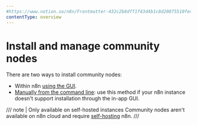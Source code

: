 ```yaml
---
#https://www.notion.so/n8n/Frontmatter-432c2b8dff1f43d4b1c8d20075510fe4
contentType: overview
---
```


# Install and manage community nodes

There are two ways to install community nodes:

* Within n8n [using the GUI](/integrations/community-nodes/installation/gui-install/).
* [Manually from the command line](/integrations/community-nodes/installation/manual-install/): use this method if your n8n instance doesn't support installation through the in-app GUI.

/// note | Only available on self-hosted instances
Community nodes aren't available on n8n cloud and require [self-hosting](/hosting/) n8n.
///
